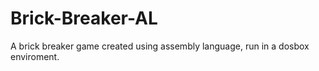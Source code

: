 # Brick-Breaker-AL
A brick breaker game created using assembly language, run in a dosbox enviroment.
